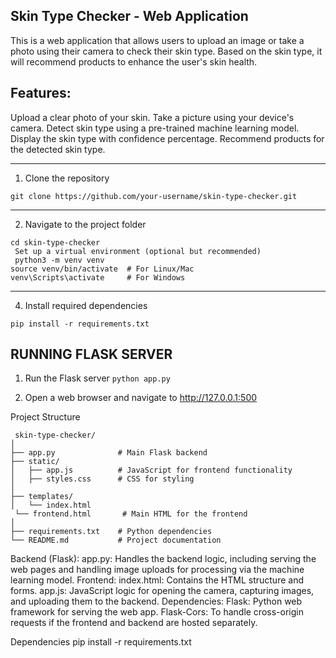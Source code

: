 ## Skin Type Checker - Web Application
This is a web application that allows users to upload an image or take a photo using their camera to check their skin type. Based on the skin type, it will recommend products to enhance the user's skin health.

## Features:
Upload a clear photo of your skin.
Take a picture using your device's camera.
Detect skin type using a pre-trained machine learning model.
Display the skin type with confidence percentage.
Recommend products for the detected skin type.

-----------
1. Clone the repository
```
git clone https://github.com/your-username/skin-type-checker.git
```
-----------
2. Navigate to the project folder
```
cd skin-type-checker
 Set up a virtual environment (optional but recommended)
 python3 -m venv venv
source venv/bin/activate  # For Linux/Mac
venv\Scripts\activate     # For Windows
````
-------------
4. Install required dependencies


```pip install -r requirements.txt```



## RUNNING FLASK SERVER
1. Run the Flask server
```python app.py```


 2. Open a web browser and navigate to http://127.0.0.1:500

 Project Structure
```
 skin-type-checker/
│
├── app.py              # Main Flask backend
├── static/
│   ├── app.js          # JavaScript for frontend functionality
│   ├── styles.css      # CSS for styling
│
├── templates/
│   └── index.html
 └── frontend.html       # Main HTML for the frontend
│
├── requirements.txt    # Python dependencies
└── README.md           # Project documentation
```
Backend (Flask):
app.py: Handles the backend logic, including serving the web pages and handling image uploads for processing via the machine learning model.
Frontend:
index.html: Contains the HTML structure and forms.
app.js: JavaScript logic for opening the camera, capturing images, and uploading them to the backend.
Dependencies:
Flask: Python web framework for serving the web app.
Flask-Cors: To handle cross-origin requests if the frontend and backend are hosted separately.

Dependencies
pip install -r requirements.txt
